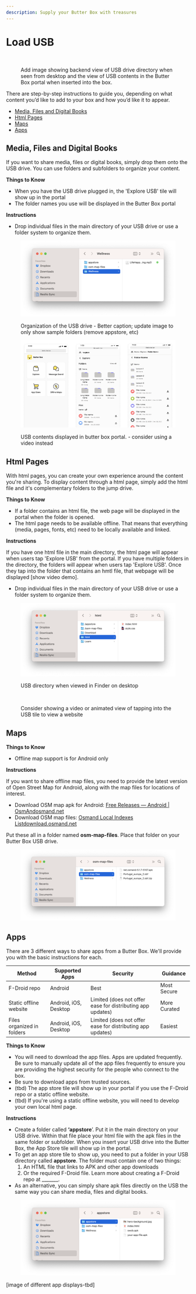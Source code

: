 ```yaml
---
description: Supply your Butter Box with treasures
---
```


# Load USB

<figure><img src="https://images.unsplash.com/photo-1559311648-d46f5d8593d6?crop=entropy&#x26;cs=srgb&#x26;fm=jpg&#x26;ixid=M3wxOTcwMjR8MHwxfHNlYXJjaHwzfHxwbGFjZWhvbGRlcnxlbnwwfHx8fDE3NTU3MTQ4NjZ8MA&#x26;ixlib=rb-4.1.0&#x26;q=85" alt=""><figcaption><p>Add image showing backend view of USB drive directory when seen from desktop and the view of USB contents in the Butter Box portal when inserted into the box.</p></figcaption></figure>

There are step-by-step instructions to guide you, depending on what content you’d like to add to your box and how you’d like it to appear.

* [Media, Files and Digital Books](load-usb.md#media-files-and-digital-books)
* [Html Pages](load-usb.md#html-pages)
* [Maps](load-usb.md#maps)
* [Apps](load-usb.md#apps)

## Media, Files and Digital Books

If you want to share media, files or digital books, simply drop them onto the USB drive. You can use folders and subfolders to organize your content.

**Things to Know**

* When you have the USB drive plugged in, the 'Explore USB' tile will show up in the portal
* The folder names you use will be displayed in the Butter Box portal

**Instructions**

* Drop individual files in the main directory of your USB drive or use a folder system to organize them.

<figure><img src="../.gitbook/assets/Screenshot 2025-08-16 at 9.50.15 PM.png" alt=""><figcaption><p>Organization of the USB drive - Better caption; update image to only show sample folders (remove appstore, etc)</p></figcaption></figure>

<figure><img src="../.gitbook/assets/files (1).png" alt=""><figcaption><p>USB contents displayed in butter box portal. - consider using a video instead</p></figcaption></figure>

## Html Pages

With html pages, you can create your own experience around the content you're sharing. To display content through a html page, simply add the html file and it's complementary folders to the jump drive.

**Things to Know**

* If a folder contains an html file, the web page will be displayed in the portal when the folder is opened.
* The html page needs to be available offline. That means that everything (media, pages, fonts, etc) need to be locally available and linked.

**Instructions**

If you have one html file in the main directory, the html page will appear when users tap 'Explore USB' from the portal. If you have multiple folders in the directory, the folders will appear when users tap 'Explore USB'. Once they tap into the folder that contains an hmtl file, that webpage will be displayed \[show video demo].

* Drop individual files in the main directory of your USB drive or use a folder system to organize them.

<figure><img src="../.gitbook/assets/Screenshot 2025-08-16 at 9.46.16 PM.png" alt=""><figcaption><p>USB directory when viewed in Finder on desktop</p></figcaption></figure>

<figure><img src="https://images.unsplash.com/photo-1532630571098-79a3d222b00d?crop=entropy&#x26;cs=srgb&#x26;fm=jpg&#x26;ixid=M3wxOTcwMjR8MHwxfHNlYXJjaHwyfHxwbGFjZWhvbGRlcnxlbnwwfHx8fDE3NTU3MTQ4NjZ8MA&#x26;ixlib=rb-4.1.0&#x26;q=85" alt=""><figcaption><p>Consider showing a video or animated view of tapping into the USB tile to view a website</p></figcaption></figure>

## Maps

**Things to Know**

* Offline map support is for Android only

**Instructions**

If you want to share offline map files, you need to provide the latest version of Open Street Map for Android, along with the map files for locations of interest.

* Download OSM map apk for Android: [Free Releases — Android | OsmAndosmand.net](https://osmand.net/docs/versions/free-versions/?current-os=ios&)
* Download OSM map files: [Osmand Local Indexes Listdownload.osmand.net](https://download.osmand.net/list.php)

Put these all in a folder named **osm-map-files**. Place that folder on your Butter Box USB drive.

<figure><img src="../.gitbook/assets/Screenshot 2025-08-16 at 9.44.40 PM.png" alt=""><figcaption></figcaption></figure>



## Apps

There are 3 different ways to share apps from a Butter Box. We'll provide you with the basic instructions for each.&#x20;

| Method                     | Supported Apps        | Security                                                   | Guidance     |
| -------------------------- | --------------------- | ---------------------------------------------------------- | ------------ |
| F-Droid repo               | Android               | Best                                                       | Most Secure  |
| Static offline website     | Android, iOS, Desktop | Limited (does not offer ease for distributing app updates) | More Curated |
| Files organized in folders | Android, iOS, Desktop | Limited (does not offer ease for distributing app updates) | Easiest      |

**Things to Know**

* You will need to download the app files. Apps are updated frequently. Be sure to manually update all of the app files frequently to ensure you are providing the highest security for the people who connect to the box.
* Be sure to download apps from trusted sources.
* (tbd) The app store tile will show up in your portal if you use the F-Droid repo or a static offline website.
* (tbd) If you're using a static offline website, you will need to develop your own local html page.&#x20;

**Instructions**

* Create a folder called **‘appstore**’. Put it in the main directory on your USB drive. Within that file place your html file with the apk files in the same folder or subfolder. When you insert your USB drive into the Butter Box, the App Store tile will show up in the portal.
* To get an app store tile to show up, you need to put a folder in your USB directory called **appstore**. The folder must contain one of two things:&#x20;
  1. An HTML file that links to APK and other app downloads&#x20;
  2. Or the required F-Droid file. Learn more about creating a F-Droid repo at \_\_\_\_\_\_\_.
* As an alternative, you can simply share apk files directly on the USB the same way you can share media, files and digital books.



<figure><img src="../.gitbook/assets/Screenshot 2025-08-16 at 9.48.26 PM.png" alt=""><figcaption></figcaption></figure>

\[image of different app displays-tbd]
